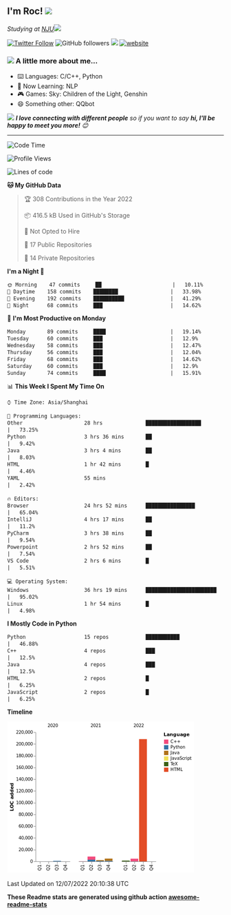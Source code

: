 <!-- <img align='right' src="https://media.giphy.com/media/M9gbBd9nbDrOTu1Mqx/giphy.gif" width="230"> -->
<h2>I'm Roc! <img src="https://media.giphy.com/media/12oufCB0MyZ1Go/giphy.gif" width="50"></h2>
<p><em>Studying at <a href="http://www.nju.edu.cn">NJU</a><img src="https://media.giphy.com/media/WUlplcMpOCEmTGBtBW/giphy.gif" width="50"> 
</em></p>

[![Twitter Follow](https://img.shields.io/twitter/follow/Roc78862980?label=Follow)](https://twitter.com/intent/follow?screen_name=Roc78862980)
![GitHub followers](https://img.shields.io/github/followers/roc136?label=Follow&style=social)
![](https://visitor-badge.glitch.me/badge?page_id=Roc136.Roc136)
[![website](https://img.shields.io/badge/Website-46a2f1.svg?&style=flat-square&logo=Google-Chrome&logoColor=white&link=https://blog.roc136.top)](https://blog.roc136.top)
<!-- ![Waka Readme](https://github.com/anmol098/anmol098/workflows/Waka%20Readme/badge.svg) -->
<!-- [![Linkedin: anmol](https://img.shields.io/badge/-anmol-blue?style=flat-square&logo=Linkedin&logoColor=white&link=https://www.linkedin.com/in/anmol-p-singh/)](https://www.linkedin.com/in/anmol-p-singh/) -->

### <img src="https://media.giphy.com/media/VgCDAzcKvsR6OM0uWg/giphy.gif" width="50"> A little more about me...  

- ⌨️ Languages: C/C++, Python
- 🌱 Now Learning: NLP
- 🎮 Games: Sky: Children of the Light, Genshin
- 😄 Something other: QQbot

<img src="https://media.giphy.com/media/LnQjpWaON8nhr21vNW/giphy.gif" width="60"> <em><b>I love connecting with different people</b> so if you want to say <b>hi, I'll be happy to meet you more!</b> 😊</em>

---
<!--START_SECTION:waka-->
![Code Time](http://img.shields.io/badge/Code%20Time-0%20secs-blue)

![Profile Views](http://img.shields.io/badge/Profile%20Views-48-blue)

![Lines of code](https://img.shields.io/badge/From%20Hello%20World%20I%27ve%20Written-231%20Thousand%20lines%20of%20code-blue)

**🐱 My GitHub Data** 

> 🏆 308 Contributions in the Year 2022
 > 
> 📦 416.5 kB Used in GitHub's Storage 
 > 
> 🚫 Not Opted to Hire
 > 
> 📜 17 Public Repositories 
 > 
> 🔑 14 Private Repositories  
 > 
**I'm a Night 🦉** 

```text
🌞 Morning    47 commits     ██                       |   10.11% 
🌆 Daytime    158 commits    ████████                 |   33.98% 
🌃 Evening    192 commits    ██████████               |   41.29% 
🌙 Night      68 commits     ███                      |   14.62%

```
📅 **I'm Most Productive on Monday** 

```text
Monday       89 commits     ████                     |   19.14% 
Tuesday      60 commits     ███                      |   12.9% 
Wednesday    58 commits     ███                      |   12.47% 
Thursday     56 commits     ███                      |   12.04% 
Friday       68 commits     ███                      |   14.62% 
Saturday     60 commits     ███                      |   12.9% 
Sunday       74 commits     ████                     |   15.91%

```


📊 **This Week I Spent My Time On** 

```text
⌚︎ Time Zone: Asia/Shanghai

💬 Programming Languages: 
Other                    28 hrs              ██████████████████       |   73.25% 
Python                   3 hrs 36 mins       ██                       |   9.42% 
Java                     3 hrs 4 mins        ██                       |   8.03% 
HTML                     1 hr 42 mins        █                        |   4.46% 
YAML                     55 mins                                      |   2.42%

🔥 Editors: 
Browser                  24 hrs 52 mins      ████████████████         |   65.04% 
IntelliJ                 4 hrs 17 mins       ██                       |   11.2% 
PyCharm                  3 hrs 38 mins       ██                       |   9.54% 
Powerpoint               2 hrs 52 mins       ██                       |   7.54% 
VS Code                  2 hrs 6 mins        █                        |   5.51%

💻 Operating System: 
Windows                  36 hrs 19 mins      ███████████████████████  |   95.02% 
Linux                    1 hr 54 mins        █                        |   4.98%

```

**I Mostly Code in Python** 

```text
Python                   15 repos            ███████████              |   46.88% 
C++                      4 repos             ███                      |   12.5% 
Java                     4 repos             ███                      |   12.5% 
HTML                     2 repos             █                        |   6.25% 
JavaScript               2 repos             █                        |   6.25%

```


**Timeline**

![Chart not found](https://raw.githubusercontent.com/Roc136/Roc136/master/charts/bar_graph.png) 


 Last Updated on 12/07/2022 20:10:38 UTC
<!--END_SECTION:waka-->

**These Readme stats are generated using github action [awesome-readme-stats](https://github.com/Roc136/waka-readme-stats)**
